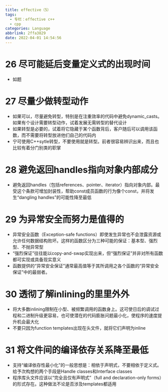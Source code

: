 ```yaml
---
title: effective（5）
tags:
  - 专栏：effective c++
  - cpp
categories: Language
abbrlink: 2ffa3829
date: 2022-04-01 14:54:56
---
```


# 26 尽可能延后变量定义式的出现时间

- 如题

# 27 尽量少做转型动作

- 如果可以，尽量避免转型，特别是在注重效率的代码中避免dynamic_casts。如果有个设计需要转型动作，试着发展无需转型的替代设计
- 如果转型是必要的，试着将它隐藏于某个函数背后，客户随后可以调用该函数，而不需要将转型放进他们自己的代码内
- 宁可使用C++sytle转型，不要使用就是转型。前者很容易辨识出来，而且也比较有着分门别类的职掌

# 28 避免返回handles指向对象内部成分

- 避免返回handles（包括references、pointer、iterator）指向对象内部。最受这个条款可增加封装性，帮助const成员函数的行为像个const，并将发生“dangling handles”的可能性降至最低

# 29 为异常安全而努力是值得的

- 异常安全函数（Exception-safe functions）即使发生异常也不会泄露资源或允许任何数据结构败坏。这样的函数区分为三种可能的保证：基本型、强烈型、不抛异常型
- “强烈保证”往往能以copy-and-swap实现出来，但“强烈保证”并非对所有函数都可实现或具备现实意义
- 函数提供的“异常安全保证”通常最高值等于其所调用之各个函数的“异常安全保证”中的最弱者。

# 30 透彻了解inlining的里里外外

- 将大多数inlining限制在小型、被频繁调用的函数身上。这可使日后的调试过程和二进制升级更容易，也可使潜在的代码膨胀问题最小化，使程序的速度提升机会最大化
- 不要只因为function templates出现在头文件，就将它们声明为inline

# 31 将文件间的编译依存关系降至最低

- 支持“编译依存性最小化”的一般思想是：相依于声明式，不要相依于定义式。给予次构想的两个手段是Handle classes和Interface classes
- 程序库头文件应该以“完全且仅有声明式”（full and declaration-only forms）的形式存在。这种做法不论是否涉及templates都适用